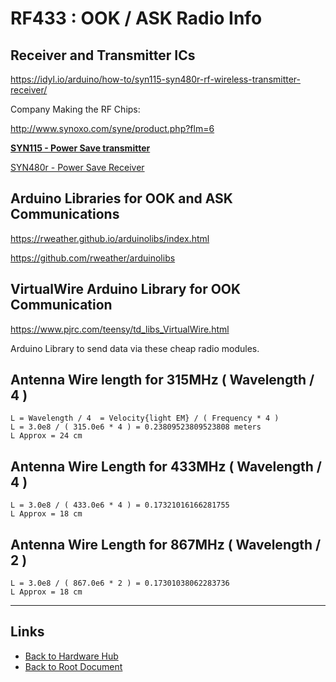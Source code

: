 # RF433 : OOK / ASK Radio Info

## Receiver and Transmitter ICs

<https://idyl.io/arduino/how-to/syn115-syn480r-rf-wireless-transmitter-receiver/>

Company Making the RF Chips:

<http://www.synoxo.com/syne/product.php?flm=6>

**[SYN115 - Power Save transmitter](./rf-433-ook-ask-info/SYN115=433MHz-315MHz-RF-ASK-Transmitter.pdf)**

[SYN480r - Power Save Receiver](./rf-433-ook-ask-info/SYN480R=433MHz-315MHz-RF-ASK-Superhetrodyne-Receiver.pdf)

## Arduino Libraries for OOK and ASK Communications

<https://rweather.github.io/arduinolibs/index.html>

<https://github.com/rweather/arduinolibs>


## VirtualWire Arduino Library for OOK Communication

<https://www.pjrc.com/teensy/td_libs_VirtualWire.html>

Arduino Library to send data via these cheap radio modules.

## Antenna Wire length for 315MHz ( Wavelength / 4 )

```
L = Wavelength / 4  = Velocity{light EM} / ( Frequency * 4 )
L = 3.0e8 / ( 315.0e6 * 4 ) = 0.23809523809523808 meters
L Approx = 24 cm
```

## Antenna Wire Length for 433MHz ( Wavelength / 4 )

```
L = 3.0e8 / ( 433.0e6 * 4 ) = 0.17321016166281755
L Approx = 18 cm
```


## Antenna Wire Length for 867MHz ( Wavelength / 2 )

```
L = 3.0e8 / ( 867.0e6 * 2 ) = 0.17301038062283736
L Approx = 18 cm
```

----
<!-- Footer Begins Here -->
## Links

- [Back to Hardware Hub](./README.md)
- [Back to Root Document](../README.md)



